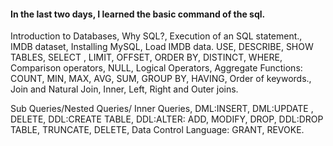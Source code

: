 #### In the last two days, I learned the basic command of the sql.
Introduction to Databases, Why SQL?, Execution of an SQL statement., IMDB dataset, Installing MySQL, Load IMDB data. USE, DESCRIBE, SHOW TABLES, SELECT , LIMIT, OFFSET, ORDER BY, DISTINCT, WHERE, Comparison operators, NULL, Logical Operators, Aggregate Functions: COUNT, MIN, MAX, AVG, SUM, GROUP BY, HAVING, Order of keywords., Join and Natural Join, Inner, Left, Right and Outer joins.

Sub Queries/Nested Queries/ Inner Queries, DML:INSERT, DML:UPDATE , DELETE, DDL:CREATE TABLE, DDL:ALTER: ADD, MODIFY, DROP, DDL:DROP TABLE, TRUNCATE, DELETE, Data Control Language: GRANT, REVOKE.


